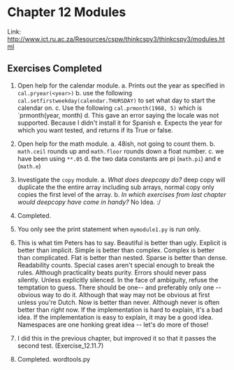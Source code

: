 # Chapter 12 Modules
Link: http://www.ict.ru.ac.za/Resources/cspw/thinkcspy3/thinkcspy3/modules.html

## Exercises Completed
1. Open help for the calendar module.
    a. Prints out the year as specified in `cal.pryear(<year>)`
    b. use the following `cal.setfirstweekday(calendar.THURSDAY)` to set what day to start the calendar on.
    c. Use the following `cal.prmonth(1968, 5)` which is `prmonth(year, month)
    d. This gave an error saying the locale was not supported. Because I didn't install it for Spanish
    e. Expects the year for which you want tested, and returns if its True or false.
    
2. Open help for the math module.
    a. 48ish, not going to count them.
    b. `math.ceil` rounds up and `math.floor` rounds down a float number.
    c. we have been using `**.05`
    d. the two data constants are pi (`math.pi`) and e (`math.e`)
    
3. Investigate the `copy` module. 
    a. *What does deepcopy do?* deep copy will duplicate the the entire array including sub arrays, normal copy only
       copies the first level of the array.
    b. *In which exercises from last chapter would deepcopy have come in handy?* No Idea. :/
4. Completed.
5. You only see the print statement when `mymodule1.py` is run only.
6. This is what tim Peters has to say.
    Beautiful is better than ugly.
    Explicit is better than implicit.
    Simple is better than complex.
    Complex is better than complicated.
    Flat is better than nested.
    Sparse is better than dense.
    Readability counts.
    Special cases aren't special enough to break the rules.
    Although practicality beats purity.
    Errors should never pass silently.
    Unless explicitly silenced.
    In the face of ambiguity, refuse the temptation to guess.
    There should be one-- and preferably only one --obvious way to do it.
    Although that way may not be obvious at first unless you're Dutch.
    Now is better than never.
    Although never is often better than *right* now.
    If the implementation is hard to explain, it's a bad idea.
    If the implementation is easy to explain, it may be a good idea.
    Namespaces are one honking great idea -- let's do more of those!
7. I did this in the previous chapter, but improved it so that it passes the second test. (Exercise_12.11.7)
8. Completed. wordtools.py
    
